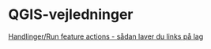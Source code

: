 # QGIS-vejledninger

[Handlinger/Run feature actions - sådan laver du links på lag](https://github.com/KarenFrederiksen/QGIS-vejledninger/wiki/Handlinger)
